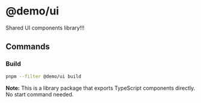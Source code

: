 # @demo/ui

Shared UI components library!!!

## Commands

### Build
```bash
pnpm --filter @demo/ui build
```

**Note:** This is a library package that exports TypeScript components directly. No start command needed.
